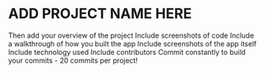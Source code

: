 # ADD PROJECT NAME HERE
Then add your overview of the project
Include screenshots of code
Include a walkthrough of how you built the app
Include screenshots of the app itself
Include technology used
Include contributors
Commit constantly to build your commits - 20 commits per project!
